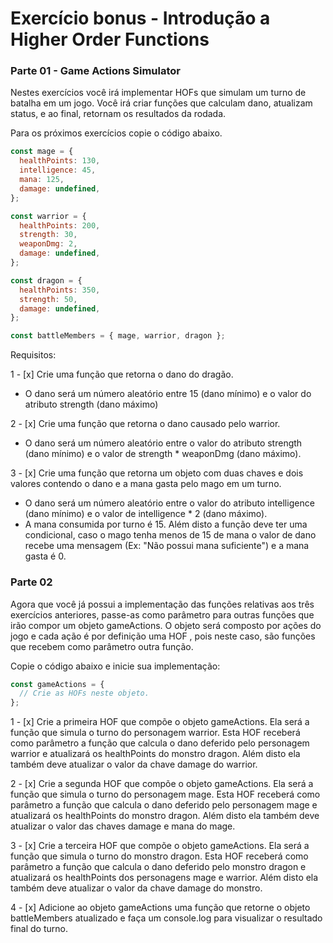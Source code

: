 # Exercício bonus - Introdução a Higher Order Functions

### Parte 01 - Game Actions Simulator

Nestes exercícios você irá implementar HOFs que simulam um turno de batalha em um jogo. Você irá criar funções que calculam dano, atualizam status, e ao final, retornam os resultados da rodada.

Para os próximos exercícios copie o código abaixo.

```js
const mage = {
  healthPoints: 130,
  intelligence: 45,
  mana: 125,
  damage: undefined,
};

const warrior = {
  healthPoints: 200,
  strength: 30,
  weaponDmg: 2,
  damage: undefined,
};

const dragon = {
  healthPoints: 350,
  strength: 50,
  damage: undefined,
};

const battleMembers = { mage, warrior, dragon };
```
  Requisitos: 

  1 - [x] Crie uma função que retorna o dano do dragão.
   - O dano será um número aleatório entre 15 (dano mínimo) e o valor do atributo strength (dano máximo)

  2 - [x] Crie uma função que retorna o dano causado pelo warrior.
   - O dano será um número aleatório entre o valor do atributo strength (dano mínimo) e o valor de strength * weaponDmg (dano máximo).

  3 - [x] Crie uma função que retorna um objeto com duas chaves e dois valores contendo o dano e a mana gasta pelo mago em um turno.
   - O dano será um número aleatório entre o valor do atributo intelligence (dano mínimo) e o valor de intelligence * 2 (dano máximo).
   - A mana consumida por turno é 15. Além disto a função deve ter uma condicional, caso o mago tenha menos de 15 de mana o valor de dano recebe uma mensagem (Ex: "Não possui mana suficiente") e a mana gasta é 0.
  
### Parte 02

Agora que você já possui a implementação das funções relativas aos três exercícios anteriores, passe-as como parâmetro para outras funções que irão compor um objeto gameActions. O objeto será composto por ações do jogo e cada ação é por definição uma HOF , pois neste caso, são funções que recebem como parâmetro outra função.

Copie o código abaixo e inicie sua implementação:

```js
const gameActions = {
  // Crie as HOFs neste objeto.
};
```

  1 - [x] Crie a primeira HOF que compõe o objeto gameActions. Ela será a função que simula o turno do personagem warrior. Esta HOF receberá como parâmetro a função que calcula o dano deferido pelo personagem warrior e atualizará os healthPoints do monstro dragon. Além disto ela também deve atualizar o valor da chave damage do warrior.

  2 - [x] Crie a segunda HOF que compõe o objeto gameActions. Ela será a função que simula o turno do personagem mage. Esta HOF receberá como parâmetro a função que calcula o dano deferido pelo personagem mage e atualizará os healthPoints do monstro dragon. Além disto ela também deve atualizar o valor das chaves damage e mana do mage.

  3 - [x] Crie a terceira HOF que compõe o objeto gameActions. Ela será a função que simula o turno do monstro dragon. Esta HOF receberá como parâmetro a função que calcula o dano deferido pelo monstro dragon e atualizará os healthPoints dos personagens mage e warrior. Além disto ela também deve atualizar o valor da chave damage do monstro.

  4 - [x] Adicione ao objeto gameActions uma função que retorne o objeto battleMembers atualizado e faça um console.log para visualizar o resultado final do turno.
